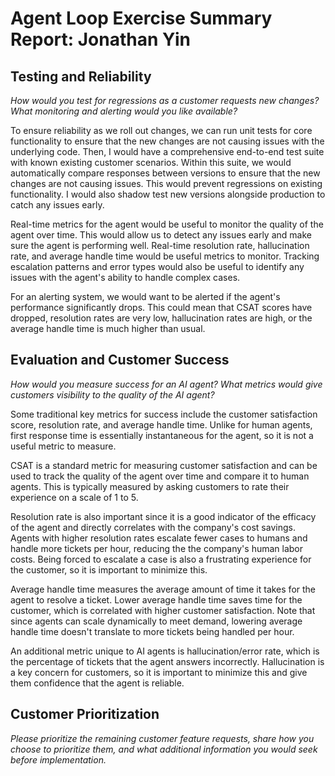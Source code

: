 # Agent Loop Exercise Summary Report: Jonathan Yin

## Testing and Reliability

_How would you test for regressions as a customer requests new changes? What monitoring and alerting would you like available?_

To ensure reliability as we roll out changes, we can run unit tests for core functionality to ensure that the new changes are not causing issues with the underlying code. Then, I would have a comprehensive end-to-end test suite with known existing customer scenarios. Within this suite, we would automatically compare responses between versions to ensure that the new changes are not causing issues. This would prevent regressions on existing functionality. I would also shadow test new versions alongside production to catch any issues early.

Real-time metrics for the agent would be useful to monitor the quality of the agent over time. This would allow us to detect any issues early and make sure the agent is performing well. Real-time resolution rate, hallucination rate, and average handle time would be useful metrics to monitor. Tracking escalation patterns and error types would also be useful to identify any issues with the agent's ability to handle complex cases.

For an alerting system, we would want to be alerted if the agent's performance significantly drops. This could mean that CSAT scores have dropped, resolution rates are very low, hallucination rates are high, or the average handle time is much higher than usual.

## Evaluation and Customer Success

_How would you measure success for an AI agent? What metrics would give customers visibility to the quality of the AI agent?_

Some traditional key metrics for success include the customer satisfaction score, resolution rate, and average handle time. Unlike for human agents, first response time is essentially instantaneous for the agent, so it is not a useful metric to measure.

CSAT is a standard metric for measuring customer satisfaction and can be used to track the quality of the agent over time and compare it to human agents. This is typically measured by asking customers to rate their experience on a scale of 1 to 5.

Resolution rate is also important since it is a good indicator of the efficacy of the agent and directly correlates with the company's cost savings. Agents with higher resolution rates escalate fewer cases to humans and handle more tickets per hour, reducing the the company's human labor costs. Being forced to escalate a case is also a frustrating experience for the customer, so it is important to minimize this.

Average handle time measures the average amount of time it takes for the agent to resolve a ticket. Lower average handle time saves time for the customer, which is correlated with higher customer satisfaction. Note that since agents can scale dynamically to meet demand, lowering average handle time doesn't translate to more tickets being handled per hour.

An additional metric unique to AI agents is hallucination/error rate, which is the percentage of tickets that the agent answers incorrectly. Hallucination is a key concern for customers, so it is important to minimize this and give them confidence that the agent is reliable.

## Customer Prioritization

_Please prioritize the remaining customer feature requests, share how you choose to prioritize them, and what additional information you would seek before implementation._
